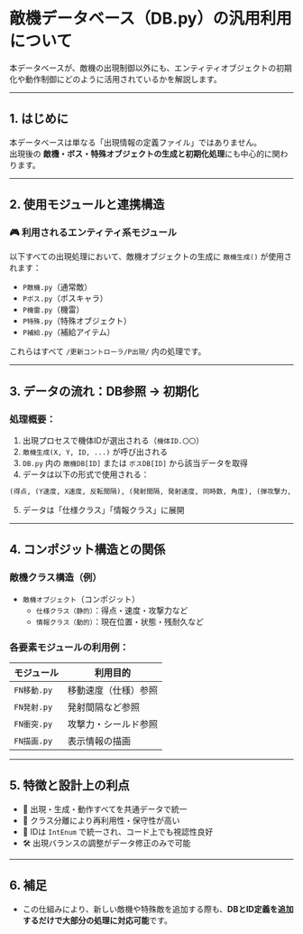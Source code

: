 # 敵機データベース（DB.py）の汎用利用について

本データベースが、敵機の出現制御以外にも、エンティティオブジェクトの初期化や動作制御にどのように活用されているかを解説します。

---

## 1. はじめに

本データベースは単なる「出現情報の定義ファイル」ではありません。  
出現後の **敵機・ボス・特殊オブジェクトの生成と初期化処理**にも中心的に関わります。

---

## 2. 使用モジュールと連携構造

### 🎮 利用されるエンティティ系モジュール

以下すべての出現処理において、敵機オブジェクトの生成に `敵機生成()` が使用されます：

- `P敵機.py`（通常敵）
- `Pボス.py`（ボスキャラ）
- `P機雷.py`（機雷）
- `P特殊.py`（特殊オブジェクト）
- `P補給.py`（補給アイテム）

これらはすべて `/更新コントローラ/P出現/` 内の処理です。

---

## 3. データの流れ：DB参照 → 初期化

### 処理概要：

1. 出現プロセスで機体IDが選出される（`機体ID.〇〇`）
2. `敵機生成(X, Y, ID, ...)` が呼び出される
3. `DB.py` 内の `敵機DB[ID]` または `ボスDB[ID]` から該当データを取得
4. データは以下の形式で使用される：

```python
(得点, (Y速度, X速度, 反転間隔), (発射間隔, 発射速度, 同時数, 角度), (弾攻撃力, 体当たり, シールド))
```

5. データは「仕様クラス」「情報クラス」に展開

---

## 4. コンポジット構造との関係

### 敵機クラス構造（例）

- `敵機オブジェクト`（コンポジット）
  - `仕様クラス（静的）`：得点・速度・攻撃力など
  - `情報クラス（動的）`：現在位置・状態・残耐久など

### 各要素モジュールの利用例：

| モジュール     | 利用目的           |
|----------------|--------------------|
| `FN移動.py`    | 移動速度（仕様）参照 |
| `FN発射.py`    | 発射間隔など参照   |
| `FN衝突.py`    | 攻撃力・シールド参照 |
| `FN描画.py`    | 表示情報の描画     |

---

## 5. 特徴と設計上の利点

- 🔁 出現・生成・動作すべてを共通データで統一
- 🧩 クラス分離により再利用性・保守性が高い
- 🧠 IDは `IntEnum` で統一され、コード上でも視認性良好
- 🛠️ 出現バランスの調整がデータ修正のみで可能

---

## 6. 補足

- この仕組みにより、新しい敵機や特殊敵を追加する際も、**DBとID定義を追加するだけで大部分の処理に対応可能**です。
